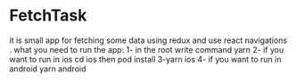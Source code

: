 # FetchTask
it is small app for fetching some data using redux and use react navigations .
what you need to run the app:
1- in the root write command yarn 
2- if you want to run in ios cd ios then pod install
3-yarn ios
4- if you want to run in android yarn android 